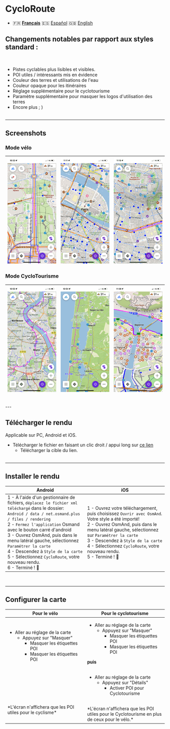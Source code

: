 # CycloRoute

 - 🇫🇷 **[Français](README.md)** 🇪🇸 [Español](README_ES.md) 🇬🇧 [English](README_EN.md)


## Changements notables par rapport aux styles standard :
<br>



- Pistes cyclables plus lisibles et visibles.
- POI utiles / intéressants mis en évidence
- Couleur des terres et utilisations de l'eau
- Couleur opaque pour les itinéraires
- Réglage supplémentaire pour le cyclotourisme
- Paramètre supplémentaire pour masquer les logos d'utilisation des terres
- Encore plus ; )
<br><br>
---

## Screenshots<br>
### Mode vélo
| <img src="Screenshots/CycloRoute_Cycling-1.png" width="250" /> | <img src="Screenshots/CycloRoute_Cycling-2.png" width="250" /> | <img src="Screenshots/CycloRoute_Cycling-3.png" width="250" /> |
| :-------------: | :-------------: | :-------------: |

### Mode CycloTourisme
| <img src="Screenshots/CycloRoute_Touring-1.png" width="250" /> | <img src="Screenshots/CycloRoute_Touring-2.png" width="250" /> | <img src="Screenshots/CycloRoute_Touring-3.png" width="250" /> |
| :-------------: | :-------------: | :-------------: |
<br>
---

## Télécharger le rendu
Applicable sur PC, Android et iOS.

- Télécharger le fichier en faisant un clic droit /  appui long sur [ce lien](https://github.com/Hades1503/OsmAnd_Cycling_Map/raw/main/CycloRoute.render.xml)
    - Télécharger la cible du lien.<br><br>
---



## Installer le rendu
<table>
    <thead>
    <tr>
        <th>Android</th>
        <th>iOS</th>
    </tr>
    </thead>
    <tbody>
    <tr>
        <td width="50%">1 - À l'aide d'un gestionnaire de fichiers, <code>déplacez le fichier xml téléchargé</code> dans le dossier:<br><code>Android / data / net.osmand.plus / files / rendering</code><br>2 -  <code>Fermez l'application</code> Osmand avec le bouton carré d'android<br>3 - Ouvrez OsmAnd, puis dans le menu latéral gauche, sélectionnez <code>Paramétrer la carte</code><br>4 - Descendez à <code>Style de la carte</code><br> 5 - Sélectionnez <code>CycloRoute</code>, votre nouveau rendu.<br>6 - Terminé ! 🎉</td>
        <td>1 - Ouvrez votre téléchargement, puis choisissez <code>Ouvrir avec OsmAnd</code>. Votre style a été importé!<br>2 - Ouvrez OsmAnd, puis dans le menu latéral gauche, sélectionnez sur <code>Paramétrer la carte</code><br>3 - Descendez à <code>Style de la carte</code><br>4 - Sélectionnez <code>CycloRoute</code>, votre nouveau rendu.<br>5 - Terminé ! 🎉</td>
    </tr>
    <tbody>
</table>

<br>

---

## Configurer la carte 

<table>
    <thead>
    <tr>
        <th>Pour le vélo</th>
        <th>Pour le cyclotourisme</th>
    </tr>
    </thead>
    <tbody>
    <tr>
        <td width="50%"> <ul><li>Aller au réglage de la carte<ul><li>Appuyez sur "Masquer"<ul><li>Masquer les étiquettes POI </li><li>Masquer les étiquettes POI</li></ul></li></ul></li></ul> <br><br><br><br><br><br><br>*L'écran n'affichera que les POI utiles pour le cyclisme*</td>
        <td><ul><li>Aller au réglage de la carte<ul><li>Appuyez sur "Masquer"<ul><li>Masquer les étiquettes POI</li><li>Masquer les étiquettes POI</li></ul></li></ul></li></ul> <strong>puis</strong> <br><br> <ul><li>Aller au réglage de la carte<ul><li>Appuyez sur "Détails" <ul><li>Activer POI pour Cyclotourisme</li></ul></li></ul></li></ul><br>*L'écran n'affichera que les POI utiles pour le Cyclotourisme en plus de ceux pour le vélo.*</td>
    </tr>
    <tbody>
</table>